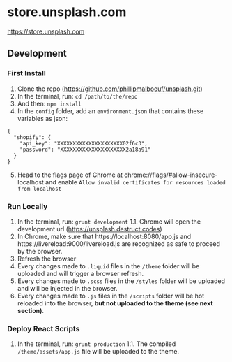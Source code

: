 # store.unsplash.com
https://store.unsplash.com

## Development 
### First Install
1. Clone the repo (https://github.com/phillipmalboeuf/unsplash.git)
2. In the terminal, run: ```cd /path/to/the/repo```
3. And then: ```npm install```
4. In the ```config``` folder, add an ```environment.json``` that contains these variables as json:
```
{
  "shopify": {
    "api_key": "XXXXXXXXXXXXXXXXXXXXX02f6c3",
    "password": "XXXXXXXXXXXXXXXXXXXXX2a18a91"
  }
}
```
5. Head to the flags page of Chrome at chrome://flags/#allow-insecure-localhost and enable ```Allow invalid certificates for resources loaded from localhost```

### Run Locally
1. In the terminal, run: ```grunt development```
1.1. Chrome will open the development url (https://unsplash.destruct.codes)
2. In Chrome, make sure that https://localhost:8080/app.js and https://livereload:9000/livereload.js are recognized as safe to proceed by the browser.
3. Refresh the browser
4. Every changes made to ```.liquid``` files in the ```/theme``` folder will be uploaded and will trigger a browser refresh.
5. Every changes made to ```.scss``` files in the ```/styles``` folder will be uploaded and will be injected in the browser.
6. Every changes made to ```.js``` files in the ```/scripts``` folder will be hot reloaded into the browser, **but not uploaded to the theme (see next section)**.

### Deploy React Scripts
1. In the terminal, run: ```grunt production```
1.1. The compiled ```/theme/assets/app.js``` file will be uploaded to the theme.
